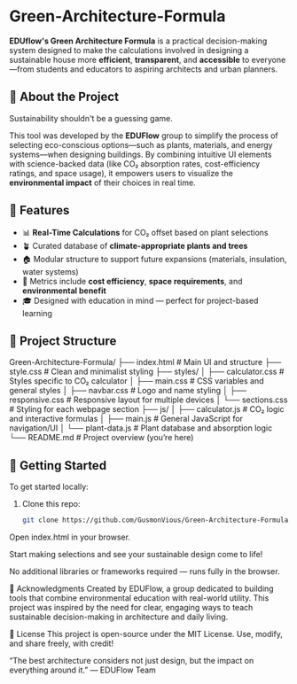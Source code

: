 # Green-Architecture-Formula

**EDUflow's Green Architecture Formula** is a practical decision-making system designed to make the calculations involved in designing a sustainable house more **efficient**, **transparent**, and **accessible** to everyone—from students and educators to aspiring architects and urban planners.

## 🌱 About the Project

Sustainability shouldn't be a guessing game.

This tool was developed by the **EDUFlow** group to simplify the process of selecting eco-conscious options—such as plants, materials, and energy systems—when designing buildings. By combining intuitive UI elements with science-backed data (like CO₂ absorption rates, cost-efficiency ratings, and space usage), it empowers users to visualize the **environmental impact** of their choices in real time.

## 🔧 Features

- 📊 **Real-Time Calculations** for CO₂ offset based on plant selections  
- 🪴 Curated database of **climate-appropriate plants and trees**  
- 🏠 Modular structure to support future expansions (materials, insulation, water systems)  
- 💸 Metrics include **cost efficiency**, **space requirements**, and **environmental benefit**  
- 🎓 Designed with education in mind — perfect for project-based learning

## 📁 Project Structure

Green-Architecture-Formula/
├── index.html               # Main UI and structure
├── style.css                # Clean and minimalist styling
├── styles/
│   ├── calculator.css       # Styles specific to CO₂ calculator
│   ├── main.css             # CSS variables and general styles
│   ├── navbar.css           # Logo and name styling
│   ├── responsive.css       # Responsive layout for multiple devices
│   └── sections.css         # Styling for each webpage section
├── js/
│   ├── calculator.js        # CO₂ logic and interactive formulas
│   ├── main.js              # General JavaScript for navigation/UI
│   └── plant-data.js        # Plant database and absorption logic
└── README.md                # Project overview (you’re here)

## 🚀 Getting Started

To get started locally:

1. Clone this repo:
   ```bash
   git clone https://github.com/GusmonVious/Green-Architecture-Formula.git
Open index.html in your browser.

Start making selections and see your sustainable design come to life!

No additional libraries or frameworks required — runs fully in the browser.

🤝 Acknowledgments
Created by EDUFlow, a group dedicated to building tools that combine environmental education with real-world utility. This project was inspired by the need for clear, engaging ways to teach sustainable decision-making in architecture and daily living.

📘 License
This project is open-source under the MIT License. Use, modify, and share freely, with credit!

“The best architecture considers not just design, but the impact on everything around it.”
— EDUFlow Team
